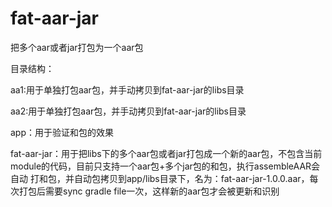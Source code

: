 # fat-aar-jar
把多个aar或者jar打包为一个aar包

目录结构：

aa1:用于单独打包aar包，并手动拷贝到fat-aar-jar的libs目录

aa2:用于单独打包aar包，并手动拷贝到fat-aar-jar的libs目录

app：用于验证和包的效果

fat-aar-jar：用于把libs下的多个aar包或者jar打包成一个新的aar包，不包含当前module的代码，目前只支持一个aar包+多个jar包的和包，执行assembleAAR会自动
打和包，并自动包拷贝到app/libs目录下，名为：fat-aar-jar-1.0.0.aar，每次打包后需要sync gradle file一次，这样新的aar包才会被更新和识别


